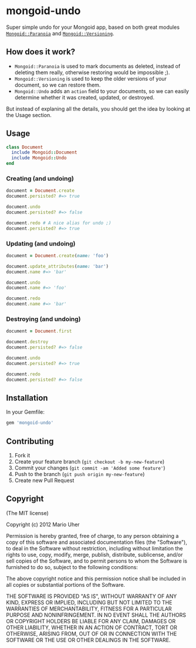 # mongoid-undo

Super simple undo for your Mongoid app, based on both great modules
[`Mongoid::Paranoia`](http://mongoid.org/en/mongoid/docs/extras.html#paranoia) and
[`Mongoid::Versioning`](http://mongoid.org/en/mongoid/docs/extras.html#versioning).

## How does it work?

* `Mongoid::Paranoia` is used to mark documents as deleted, instead of deleting them really, otherwise restoring would be impossible ;).
* `Mongoid::Versioning` is used to keep the older versions of your document, so we can restore them.
* `Mongoid::Undo` adds an `action` field to your documents, so we can easily determine whether it was created, updated, or destroyed.

But instead of explaning all the details, you should get the idea by looking at the Usage section.

## Usage

```ruby
class Document
  include Mongoid::Document
  include Mongoid::Undo
end
```

### Creating (and undoing)

```ruby
document = Document.create
document.persisted? #=> true

document.undo
document.persisted? #=> false

document.redo # A nice alias for undo ;)
document.persisted? #=> true
```

### Updating (and undoing)

```ruby
document = Document.create(name: 'foo')

document.update_attributes(name: 'bar')
document.name #=> 'bar'

document.undo
document.name #=> 'foo'

document.redo
document.name #=> 'bar'
```

### Destroying (and undoing)

```ruby
document = Document.first

document.destroy
document.persisted? #=> false

document.undo
document.persisted? #=> true

document.redo
document.persisted? #=> false
```

## Installation

In your Gemfile:

```ruby
gem 'mongoid-undo'
```

## Contributing

1. Fork it
2. Create your feature branch (`git checkout -b my-new-feature`)
3. Commit your changes (`git commit -am 'Added some feature'`)
4. Push to the branch (`git push origin my-new-feature`)
5. Create new Pull Request

## Copyright

(The MIT license)

Copyright (c) 2012 Mario Uher

Permission is hereby granted, free of charge, to any person obtaining
a copy of this software and associated documentation files (the
"Software"), to deal in the Software without restriction, including
without limitation the rights to use, copy, modify, merge, publish,
distribute, sublicense, and/or sell copies of the Software, and to
permit persons to whom the Software is furnished to do so, subject to
the following conditions:

The above copyright notice and this permission notice shall be
included in all copies or substantial portions of the Software.

THE SOFTWARE IS PROVIDED "AS IS", WITHOUT WARRANTY OF ANY KIND,
EXPRESS OR IMPLIED, INCLUDING BUT NOT LIMITED TO THE WARRANTIES OF
MERCHANTABILITY, FITNESS FOR A PARTICULAR PURPOSE AND
NONINFRINGEMENT. IN NO EVENT SHALL THE AUTHORS OR COPYRIGHT HOLDERS BE
LIABLE FOR ANY CLAIM, DAMAGES OR OTHER LIABILITY, WHETHER IN AN ACTION
OF CONTRACT, TORT OR OTHERWISE, ARISING FROM, OUT OF OR IN CONNECTION
WITH THE SOFTWARE OR THE USE OR OTHER DEALINGS IN THE SOFTWARE.
